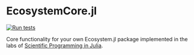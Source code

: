 # EcosystemCore.jl

[![Run tests](https://github.com/JuliaTeachingCTU/EcosystemCore.jl/actions/workflows/RunTests.yml/badge.svg)](https://github.com/JuliaTeachingCTU/EcosystemCore.jl/actions/workflows/RunTests.yml)

Core functionality for your own Ecosystem.jl package implemented in the labs of [Scientific Programming in Julia](https://juliateachingctu.github.io/Scientific-Programming-in-Julia/dev/).
